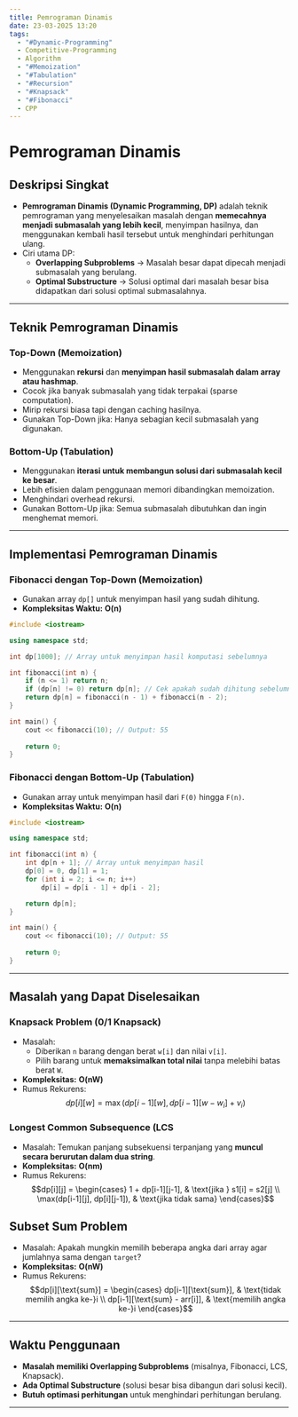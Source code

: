```yaml
---
title: Pemrograman Dinamis
date: 23-03-2025 13:20
tags:
  - "#Dynamic-Programming"
  - Competitive-Programming
  - Algorithm
  - "#Memoization"
  - "#Tabulation"
  - "#Recursion"
  - "#Knapsack"
  - "#Fibonacci"
  - CPP
---
```

# Pemrograman Dinamis

## Deskripsi Singkat  
- **Pemrograman Dinamis (Dynamic Programming, DP)** adalah teknik pemrograman yang menyelesaikan masalah dengan **memecahnya menjadi submasalah yang lebih kecil**, menyimpan hasilnya, dan menggunakan kembali hasil tersebut untuk menghindari perhitungan ulang.
- Ciri utama DP:
	- **Overlapping Subproblems** → Masalah besar dapat dipecah menjadi submasalah yang berulang.
	- **Optimal Substructure** → Solusi optimal dari masalah besar bisa didapatkan dari solusi optimal submasalahnya.

---

## Teknik Pemrograman Dinamis
### Top-Down (Memoization)
- Menggunakan **rekursi** dan **menyimpan hasil submasalah dalam array atau hashmap**.
- Cocok jika banyak submasalah yang tidak terpakai (sparse computation).
- Mirip rekursi biasa tapi dengan caching hasilnya.
- Gunakan Top-Down jika: Hanya sebagian kecil submasalah yang digunakan.
### Bottom-Up (Tabulation)
- Menggunakan **iterasi untuk membangun solusi dari submasalah kecil ke besar**.
- Lebih efisien dalam penggunaan memori dibandingkan memoization.
- Menghindari overhead rekursi.
-  Gunakan Bottom-Up jika: Semua submasalah dibutuhkan dan ingin menghemat memori.

---

## Implementasi Pemrograman Dinamis
### Fibonacci dengan Top-Down (Memoization)
- Gunakan array `dp[]` untuk menyimpan hasil yang sudah dihitung.
- **Kompleksitas Waktu:** **O(n)**
```cpp
#include <iostream>

using namespace std;

int dp[1000]; // Array untuk menyimpan hasil komputasi sebelumnya

int fibonacci(int n) {
    if (n <= 1) return n;
    if (dp[n] != 0) return dp[n]; // Cek apakah sudah dihitung sebelumnya
    return dp[n] = fibonacci(n - 1) + fibonacci(n - 2);
}

int main() {
    cout << fibonacci(10); // Output: 55
    
    return 0;
}
```
### Fibonacci dengan Bottom-Up (Tabulation)
- Gunakan array untuk menyimpan hasil dari `F(0)` hingga `F(n)`.
- **Kompleksitas Waktu:** **O(n)**
```cpp
#include <iostream>

using namespace std;

int fibonacci(int n) {
    int dp[n + 1]; // Array untuk menyimpan hasil
    dp[0] = 0, dp[1] = 1;
    for (int i = 2; i <= n; i++)
        dp[i] = dp[i - 1] + dp[i - 2];

    return dp[n];
}

int main() {
    cout << fibonacci(10); // Output: 55
    
    return 0;
}
```

---

## Masalah yang Dapat Diselesaikan
### Knapsack Problem (0/1 Knapsack)
- Masalah:
	- Diberikan `n` barang dengan berat `w[i]` dan nilai `v[i]`.
	- Pilih barang untuk **memaksimalkan total nilai** tanpa melebihi batas berat `W`.
- **Kompleksitas:** **O(nW)**
- Rumus Rekurens:
$$dp[i][w] = \max(dp[i-1][w], dp[i-1][w-w_i] + v_i)$$
### Longest Common Subsequence (LCS
- Masalah: Temukan panjang subsekuensi terpanjang yang **muncul secara berurutan dalam dua string**.
- **Kompleksitas:** **O(nm)**
- Rumus Rekurens:
$$dp[i][j] =
\begin{cases} 
1 + dp[i-1][j-1], & \text{jika } s1[i] = s2[j] \\ 
\max(dp[i-1][j], dp[i][j-1]), & \text{jika tidak sama} 
\end{cases}$$
## Subset Sum Problem
- Masalah: Apakah mungkin memilih beberapa angka dari array agar jumlahnya sama dengan `target`?
- **Kompleksitas:** **O(nW)**
- Rumus Rekurens:
$$dp[i][\text{sum}] =
\begin{cases} 
dp[i-1][\text{sum}], & \text{tidak memilih angka ke-}i \\ 
dp[i-1][\text{sum} - arr[i]], & \text{memilih angka ke-}i 
\end{cases}$$

---

## Waktu Penggunaan
- **Masalah memiliki Overlapping Subproblems** (misalnya, Fibonacci, LCS, Knapsack).
- **Ada Optimal Substructure** (solusi besar bisa dibangun dari solusi kecil).
- **Butuh optimasi perhitungan** untuk menghindari perhitungan berulang.

---

